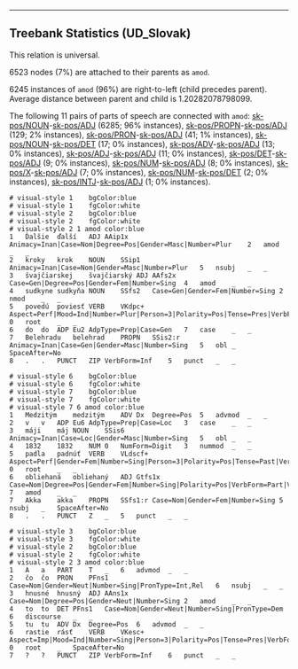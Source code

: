 

--------------------------------------------------------------------------------

## Treebank Statistics (UD_Slovak)

This relation is universal.

6523 nodes (7%) are attached to their parents as `amod`.

6245 instances of `amod` (96%) are right-to-left (child precedes parent).
Average distance between parent and child is 1.20282078798099.

The following 11 pairs of parts of speech are connected with `amod`: [sk-pos/NOUN]()-[sk-pos/ADJ]() (6285; 96% instances), [sk-pos/PROPN]()-[sk-pos/ADJ]() (129; 2% instances), [sk-pos/PRON]()-[sk-pos/ADJ]() (41; 1% instances), [sk-pos/NOUN]()-[sk-pos/DET]() (17; 0% instances), [sk-pos/ADV]()-[sk-pos/ADJ]() (13; 0% instances), [sk-pos/ADJ]()-[sk-pos/ADJ]() (11; 0% instances), [sk-pos/DET]()-[sk-pos/ADJ]() (9; 0% instances), [sk-pos/NUM]()-[sk-pos/ADJ]() (8; 0% instances), [sk-pos/X]()-[sk-pos/ADJ]() (7; 0% instances), [sk-pos/NUM]()-[sk-pos/DET]() (2; 0% instances), [sk-pos/INTJ]()-[sk-pos/ADJ]() (1; 0% instances).


~~~ conllu
# visual-style 1	bgColor:blue
# visual-style 1	fgColor:white
# visual-style 2	bgColor:blue
# visual-style 2	fgColor:white
# visual-style 2 1 amod	color:blue
1	Ďalšie	ďalší	ADJ	AAip1x	Animacy=Inan|Case=Nom|Degree=Pos|Gender=Masc|Number=Plur	2	amod	_	_
2	kroky	krok	NOUN	SSip1	Animacy=Inan|Case=Nom|Gender=Masc|Number=Plur	5	nsubj	_	_
3	švajčiarskej	švajčiarský	ADJ	AAfs2x	Case=Gen|Degree=Pos|Gender=Fem|Number=Sing	4	amod	_	_
4	sudkyne	sudkyňa	NOUN	SSfs2	Case=Gen|Gender=Fem|Number=Sing	2	nmod	_	_
5	povedú	poviesť	VERB	VKdpc+	Aspect=Perf|Mood=Ind|Number=Plur|Person=3|Polarity=Pos|Tense=Pres|VerbForm=Fin	0	root	_	_
6	do	do	ADP	Eu2	AdpType=Prep|Case=Gen	7	case	_	_
7	Belehradu	belehrad	PROPN	SSis2:r	Animacy=Inan|Case=Gen|Gender=Masc|Number=Sing	5	obl	_	SpaceAfter=No
8	.	.	PUNCT	ZIP	VerbForm=Inf	5	punct	_	_

~~~


~~~ conllu
# visual-style 6	bgColor:blue
# visual-style 6	fgColor:white
# visual-style 7	bgColor:blue
# visual-style 7	fgColor:white
# visual-style 7 6 amod	color:blue
1	Medzitým	medzitým	ADV	Dx	Degree=Pos	5	advmod	_	_
2	v	v	ADP	Eu6	AdpType=Prep|Case=Loc	3	case	_	_
3	máji	máj	NOUN	SSis6	Animacy=Inan|Case=Loc|Gender=Masc|Number=Sing	5	obl	_	_
4	1832	1832	NUM	0	NumForm=Digit	3	nummod	_	_
5	padla	padnúť	VERB	VLdscf+	Aspect=Perf|Gender=Fem|Number=Sing|Person=3|Polarity=Pos|Tense=Past|VerbForm=Part	0	root	_	_
6	obliehaná	obliehaný	ADJ	Gtfs1x	Case=Nom|Degree=Pos|Gender=Fem|Number=Sing|Polarity=Pos|VerbForm=Part|Voice=Pass	7	amod	_	_
7	Akka	akka	PROPN	SSfs1:r	Case=Nom|Gender=Fem|Number=Sing	5	nsubj	_	SpaceAfter=No
8	.	.	PUNCT	Z	_	5	punct	_	_

~~~


~~~ conllu
# visual-style 3	bgColor:blue
# visual-style 3	fgColor:white
# visual-style 2	bgColor:blue
# visual-style 2	fgColor:white
# visual-style 2 3 amod	color:blue
1	A	a	PART	T	_	6	advmod	_	_
2	čo	čo	PRON	PFns1	Case=Nom|Gender=Neut|Number=Sing|PronType=Int,Rel	6	nsubj	_	_
3	hnusné	hnusný	ADJ	AAns1x	Case=Nom|Degree=Pos|Gender=Neut|Number=Sing	2	amod	_	_
4	to	to	DET	PFns1	Case=Nom|Gender=Neut|Number=Sing|PronType=Dem	6	discourse	_	_
5	tu	tu	ADV	Dx	Degree=Pos	6	advmod	_	_
6	rastie	rásť	VERB	VKesc+	Aspect=Imp|Mood=Ind|Number=Sing|Person=3|Polarity=Pos|Tense=Pres|VerbForm=Fin	0	root	_	SpaceAfter=No
7	?	?	PUNCT	ZIP	VerbForm=Inf	6	punct	_	_

~~~


